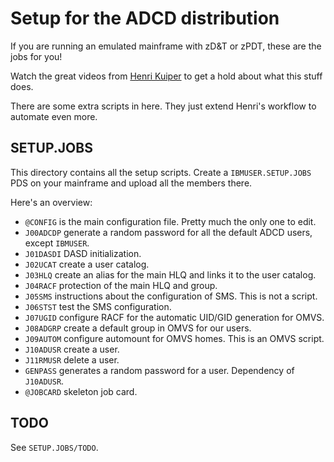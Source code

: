 # Setup for the ADCD distribution

If you are running an emulated mainframe with zD&T or zPDT, these are the jobs for you!

Watch the great videos from [Henri Kuiper](https://www.youtube.com/channel/UCNqJto8aivX0_mZWRZnkzwQ "Henri Kuiper's Youtube channel") to get a hold about what this stuff does.

There are some extra scripts in here. They just extend Henri's workflow to automate even more.

## SETUP.JOBS
This directory contains all the setup scripts. Create a `IBMUSER.SETUP.JOBS` PDS on your mainframe and upload all the members there.

Here's an overview:

* `@CONFIG` is the main configuration file. Pretty much the only one to edit.
* `J00ADCDP` generate a random password for all the default ADCD users, except `IBMUSER`.
* `J01DASDI` DASD initialization.
* `J02UCAT` create a user catalog.
* `J03HLQ` create an alias for the main HLQ and links it to the user catalog.
* `J04RACF` protection of the main HLQ and group.
* `J05SMS` instructions about the configuration of SMS. This is not a script.
* `J06STST` test the SMS configuration.
* `J07UGID` configure RACF for the automatic UID/GID generation for OMVS.
* `J08ADGRP` create a default group in OMVS for our users.
* `J09AUTOM` configure automount for OMVS homes. This is an OMVS script.
* `J10ADUSR` create a user.
* `J11RMUSR` delete a user.
* `GENPASS` generates a random password for a user. Dependency of `J10ADUSR`.
* `@JOBCARD` skeleton job card.

## TODO
See `SETUP.JOBS/TODO`.

